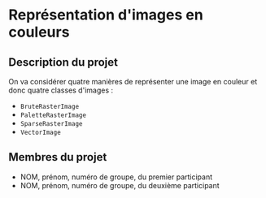 # Représentation d'images en couleurs

## Description du projet

On va considérer quatre manières de représenter une image en couleur et donc quatre classes d'images :

- `BruteRasterImage` 
- `PaletteRasterImage` 
- `SparseRasterImage` 
- `VectorImage` 

## Membres du projet

- NOM, prénom, numéro de groupe, du premier participant
- NOM, prénom, numéro de groupe, du deuxième participant
